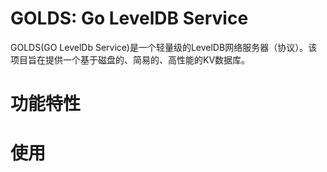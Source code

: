 # GOLDS: Go LevelDB Service

GOLDS(GO LevelDb Service)是一个轻量级的LevelDB网络服务器（协议）。该项目旨在提供一个基于磁盘的、简易的、高性能的KV数据库。

# 功能特性

# 使用